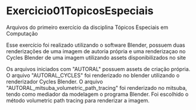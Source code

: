 # Exercicio01TopicosEspeciais
Arquivos do primeiro exercício da disciplina Tópicos Especiais em Computação

Esse exercício foi realizado utilizando o software Blender, possuem duas renderizações de uma imagem de autoria própria e uma renderizaçao no Cycles Blender de uma imagem utilizando assets disponibilizados no site 

Os arquivos iniciados com "AUTORAL" possuem assets de criação própria.
O arquivo "AUTORAL_CYCLES" foi renderizado no blender utilizando o renderizador Cycles Blender.
O arquivo "AUTORAL_mitsuba_volumetric_path_tracing" foi renderizado no mitsuba, tendo como mediador da modelagem o programa Blender. Foi escolhido o método volumetric path tracing para renderizar a imagem.

